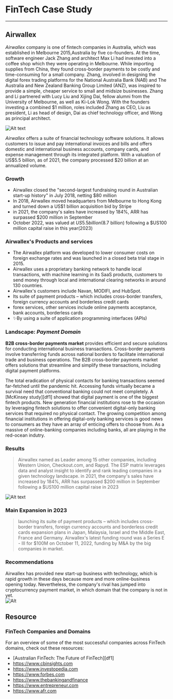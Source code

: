# FinTech Case Study

-----
## Airwallex
_Airwallex_ company is one of fintech companies in Australia, which was established in Melbourne 2015,Australia by five co-founders. At the time, software engineer Jack Zhang and architect Max Li had invested into a coffee shop which they were operating in Melbourne. While importing supplies from China, they found cross-border payments to be costly and time-consuming for a small company. Zhang, involved in designing the digital forex trading platforms for the National Australia Bank (NAB) and The Australia and New Zealand Banking Group Limited (ANZ), was inspired to provide a simple, cheaper service to small and midsize businesses. Zhang and Li partnered with Lucy Liu and Xijing Dai, fellow alumni from the University of Melbourne, as well as Ki-Lok Wong. With the founders investing a combined $1 million, roles included Zhang as CEO, Liu as president, Li as head of design, Dai as chief technology officer, and Wong as principal architect. 

![Alt text](https://d15shllkswkct0.cloudfront.net/wp-content/blogs.dir/1/files/2020/04/airwallex.jpg)

_Airwallex_ offers a suite of financial technology software solutions. It allows customers to issue and pay international invoices and bills and offers domestic and international business accounts, company cards, and expense management through its integrated platform. With a valuation of US$5.5 billion, as of 2021, the company processed $20 billion at an annualized volume.

### Growth
- Airwallex closed the "second-largest fundraising round in Australian start-up history" in July 2018, netting $80 million
- In 2018, Airwallex moved headquarters from Melbourne to Hong Kong and turned down a US$1 billion acquisition bid by Stripe
- in 2021, the company's sales have increased by 184%, ARR has surpassed $200 million in September
- October 2022, was valued at $US5.5 billion ($8.7 billion) following a $US100 million capital raise in this year(2023)

### Airwallex's Products and services
- The Airwallex platform was developed to lower consumer costs on foreign exchange rates and was launched in a closed beta trial stage in 2015.
- Airwallex uses a proprietary banking network to handle local transactions, with machine learning in its SaaS products, customers to send money through local and international clearing networks in around 130 countries.
- Airwallex's customers include Navan, MODIFI, and HubSpot.
- Its suite of payment products – which includes cross-border transfers, foreign currency accounts and borderless credit cards
- forex services, other services include online payments acceptance, bank accounts, borderless cards
- ✨By using a  suite of application programming interfaces (APIs)

### Landscape: _Payment Domain_

**B2B cross-border payments market** provides efficient and secure solutions for conducting international business transactions. Cross-border payments involve transferring funds across national borders to facilitate international trade and business operations. The B2B cross-border payments market offers solutions that streamline and simplify these transactions, including digital payment platforms.

The total eradication of physical contacts for banking transactions seemed far-fetched until the pandemic hit. Accessing funds virtually became a survival need that conventional banking could not meet completely. A [McKinsey study][df1] showed that digital payment is one of the biggest fintech products. New generation financial institutions rose to the occasion by leveraging fintech solutions to offer convenient digital-only banking services that required no physical contact. The growing competition among financial institutions in offering digital-only banking services is good news to consumers as they have an array of enticing offers to choose from. As a massive of online-banking companies including banks, all are playing in the red-ocean indutry. 
### Results
> Airwallex named as Leader among 15 other companies, including Western Union, Checkout.com, and Rapyd.
The ESP matrix leverages data and analyst insight to identify and rank leading companies in a given technology landscape.
> in 2021, the company's sales have increased by 184%, ARR has surpassed $200 million in September
> following a $US100 million capital raise in 2023

![Alt text](https://images.ctfassets.net/sxag7u4cz1re/3ihMmhJjeqFid0KIKXXG5a/2ed155eb16fc55c2d220425b3b6b8f3b/image__6_.png?q=70)

### Main Expansion in 2023
>launching its suite of payment products – which includes cross-border transfers, foreign currency accounts and borderless credit cards
>expansion plans in Japan, Malaysia, Israel and the Middle East, France and Germany.
>Airwallex's latest funding round was a Series E - III for $100M on October 11, 2022, funding by M&A by the big companies in market. 

### Recommendations
Airwallex has provided new start-up business with technology, which is rapid growth in these days because more and more online-business opening today. Nevertheless, the company's rival has jumped into cryptocurrency payment market, in which domain that the company is not in yet.  
![Alt](https://static.ffx.io/images/$zoom_0.225%2C$multiply_3%2C$ratio_1.5%2C$width_756%2C$x_0%2C$y_50/t_crop_custom/c_scale%2Cw_1240%2Cq_52%2Cf_auto/0c39bc3f00eb21881c17ea4e3f692c33e5e1161a)

## Resource

### FinTech Companies and Domains
For an overview of some of the most successful companies across FinTech domains, check out these resources:
- [Australian FinTech: The Future of FinTech][df1] 
- https://www.cbinsights.com
- https://www.investopedia.com
- https://www.forbes.com
- https://www.thebankingandfinance
- https://www.entrepreneur.com
- https://www.afr.com


